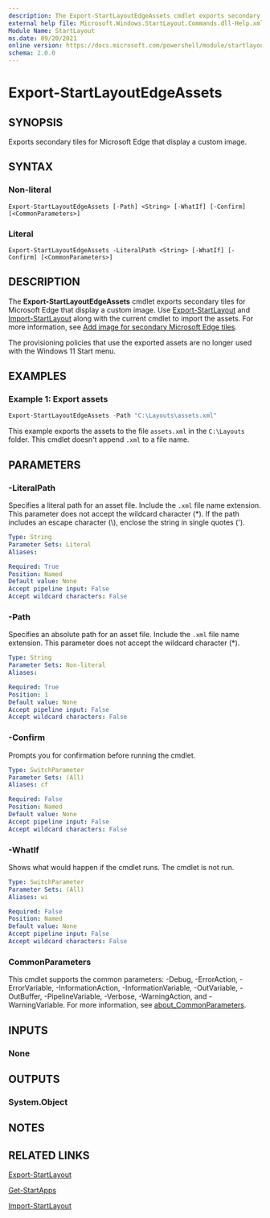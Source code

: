 ```yaml
---
description: The Export-StartLayoutEdgeAssets cmdlet exports secondary tiles for Microsoft Edge that display a custom image.
external help file: Microsoft.Windows.StartLayout.Commands.dll-Help.xml
Module Name: StartLayout
ms.date: 09/20/2021
online version: https://docs.microsoft.com/powershell/module/startlayout/export-startlayoutedgeassets?view=windowsserver2022-ps&wt.mc_id=ps-gethelp
schema: 2.0.0
---
```


# Export-StartLayoutEdgeAssets

## SYNOPSIS
Exports secondary tiles for Microsoft Edge that display a custom image.

## SYNTAX

### Non-literal
```
Export-StartLayoutEdgeAssets [-Path] <String> [-WhatIf] [-Confirm] [<CommonParameters>]
```

### Literal
```
Export-StartLayoutEdgeAssets -LiteralPath <String> [-WhatIf] [-Confirm] [<CommonParameters>]
```

## DESCRIPTION
The **Export-StartLayoutEdgeAssets** cmdlet exports secondary tiles for Microsoft Edge that display a custom image.
Use [Export-StartLayout](./Export-StartLayout.md) and [Import-StartLayout](./Import-StartLayout.md) along with the current cmdlet to import the assets.
For more information, see [Add image for secondary Microsoft Edge tiles](/windows/configuration/start-secondary-tiles).

The provisioning policies that use the exported assets are no longer used with the Windows 11 Start menu.

## EXAMPLES

### Example 1: Export assets
```powershell
Export-StartLayoutEdgeAssets -Path "C:\Layouts\assets.xml"
```

This example exports the assets to the file `assets.xml` in the `C:\Layouts` folder.
This cmdlet doesn't append `.xml` to a file name.

## PARAMETERS

### -LiteralPath
Specifies a literal path for an asset file.
Include the `.xml` file name extension.
This parameter does not accept the wildcard character (*).
If the path includes an escape character (\\), enclose the string in single quotes (').

```yaml
Type: String
Parameter Sets: Literal
Aliases:

Required: True
Position: Named
Default value: None
Accept pipeline input: False
Accept wildcard characters: False
```

### -Path
Specifies an absolute path for an asset file.
Include the `.xml` file name extension.
This parameter does not accept the wildcard character (*).

```yaml
Type: String
Parameter Sets: Non-literal
Aliases:

Required: True
Position: 1
Default value: None
Accept pipeline input: False
Accept wildcard characters: False
```

### -Confirm
Prompts you for confirmation before running the cmdlet.

```yaml
Type: SwitchParameter
Parameter Sets: (All)
Aliases: cf

Required: False
Position: Named
Default value: None
Accept pipeline input: False
Accept wildcard characters: False
```

### -WhatIf
Shows what would happen if the cmdlet runs.
The cmdlet is not run.

```yaml
Type: SwitchParameter
Parameter Sets: (All)
Aliases: wi

Required: False
Position: Named
Default value: None
Accept pipeline input: False
Accept wildcard characters: False
```

### CommonParameters
This cmdlet supports the common parameters: -Debug, -ErrorAction, -ErrorVariable, -InformationAction, -InformationVariable, -OutVariable, -OutBuffer, -PipelineVariable, -Verbose, -WarningAction, and -WarningVariable. For more information, see [about_CommonParameters](http://go.microsoft.com/fwlink/?LinkID=113216).

## INPUTS

### None

## OUTPUTS

### System.Object
## NOTES

## RELATED LINKS

[Export-StartLayout](./Export-StartLayout.md)

[Get-StartApps](Get-StartApps.md)

[Import-StartLayout](./Import-StartLayout.md)
